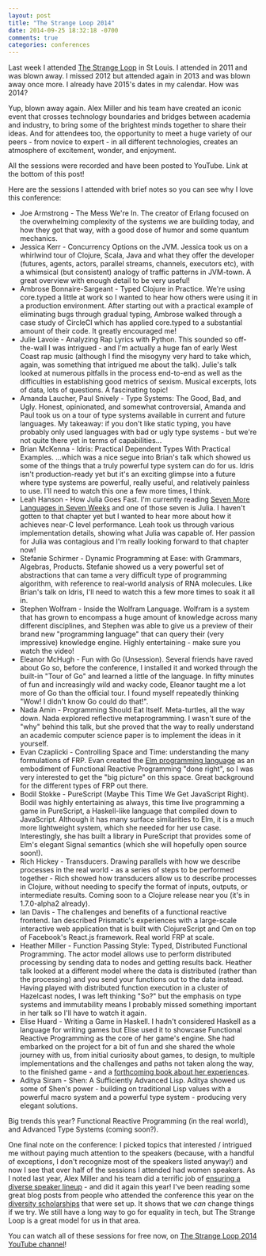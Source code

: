 ```yaml
---
layout: post
title: "The Strange Loop 2014"
date: 2014-09-25 18:32:18 -0700
comments: true
categories: conferences
---
```

Last week I attended [The Strange Loop](https://thestrangeloop.com/) in St Louis. I attended in 2011 and was blown away. I missed 2012 but attended again in 2013 and was blown away once more. I already have 2015's dates in my calendar. How was 2014?<!-- more -->

Yup, blown away again. Alex Miller and his team have created an iconic event that crosses technology boundaries and bridges between academia and industry, to bring some of the brightest minds together to share their ideas. And for attendees too, the opportunity to meet a huge variety of our peers - from novice to expert - in all different technologies, creates an atmosphere of excitement, wonder, and enjoyment.

All the sessions were recorded and have been posted to YouTube. Link at the bottom of this post!

Here are the sessions I attended with brief notes so you can see why I love this conference:

* Joe Armstrong - The Mess We're In. The creator of Erlang focused on the overwhelming complexity of the systems we are building today, and how they got that way, with a good dose of humor and some quantum mechanics.
* Jessica Kerr - Concurrency Options on the JVM. Jessica took us on a whirlwind tour of Clojure, Scala, Java and what they offer the developer (futures, agents, actors, parallel streams, channels, executors etc), with a whimsical (but consistent) analogy of traffic patterns in JVM-town. A great overview with enough detail to be very useful!
* Ambrose Bonnaire-Sargeant - Typed Clojure in Practice. We're using core.typed a little at work so I wanted to hear how others were using it in a production environment. After starting out with a practical example of eliminating bugs through gradual typing, Ambrose walked through a case study of CircleCI which has applied core.typed to a substantial amount of their code. It greatly encouraged me!
* Julie Lavoie - Analyzing Rap Lyrics with Python. This sounded so off-the-wall I was intrigued - and I'm actually a huge fan of early West Coast rap music (although I find the misogyny very hard to take which, again, was something that intrigued me about the talk). Julie's talk looked at numerous pitfalls in the process end-to-end as well as the difficulties in establishing good metrics of sexism. Musical excerpts, lots of data, lots of questions. A fascinating topic!
* Amanda Laucher, Paul Snively - Type Systems: The Good, Bad, and Ugly. Honest, opinionated, and somewhat controversial, Amanda and Paul took us on a tour of type systems available in current and future languages. My takeaway: if you don't like static typing, you have probably only used languages with bad or ugly type systems - but we're not quite there yet in terms of capabilities...
* Brian McKenna - Idris: Practical Dependent Types With Practical Examples. ...which was a nice segue into Brian's talk which showed us some of the things that a truly powerful type system can do for us. Idris isn't production-ready yet but it's an exciting glimpse into a future where type systems are powerful, really useful, and relatively painless to use. I'll need to watch this one a few more times, I think.
* Leah Hanson - How Julia Goes Fast. I'm currently reading [Seven More Languages in Seven Weeks](https://pragprog.com/book/7lang/seven-more-languages-in-seven-weeks) and one of those seven is Julia. I haven't gotten to that chapter yet but I wanted to hear more about how it achieves near-C level performance. Leah took us through various implementation details, showing what Julia was capable of. Her passion for Julia was contagious and I'm really looking forward to that chapter now!
* Stefanie Schirmer - Dynamic Programming at Ease: with Grammars, Algebras, Products. Stefanie showed us a very powerful set of abstractions that can tame a very difficult type of programming algorithm, with reference to real-world analysis of RNA molecules. Like Brian's talk on Idris, I'll need to watch this a few more times to soak it all in.
* Stephen Wolfram - Inside the Wolfram Language. Wolfram is a system that has grown to encompass a huge amount of knowledge across many different disciplines, and Stephen was able to give us a preview of their brand new "programming language" that can query their (very impressive) knowledge engine. Highly entertaining - make sure you watch the video!
* Eleanor McHugh - Fun with Go (Unsession). Several friends have raved about Go so, before the conference, I installed it and worked through the built-in "Tour of Go" and learned a little of the language. In fifty minutes of fun and increasingly wild and wacky code, Eleanor taught me a lot more of Go than the official tour. I found myself repeatedly thinking "Wow! I didn't know Go could do that!".
* Nada Amin - Programming Should Eat Itself. Meta-turtles, all the way down. Nada explored reflective metaprogramming. I wasn't sure of the "why" behind this talk, but she proved that the way to really understand an academic computer science paper is to implement the ideas in it yourself.
* Evan Czaplicki - Controlling Space and Time: understanding the many formulations of FRP. Evan created the <a href="http://elm-lang.org">Elm programming language</a> as an embodiment of Functional Reactive Programming "done right", so I was very interested to get the "big picture" on this space. Great background for the different types of FRP out there.
* Bodil Stokke - PureScript (Maybe This Time We Get JavaScript Right). Bodil was highly entertaining as always, this time live programming a game in PureScript, a Haskell-like language that compiled down to JavaScript. Although it has many surface similarities to Elm, it is a much more lightweight system, which she needed for her use case. Interestingly, she has built a library in PureScript that provides some of Elm's elegant Signal semantics (which she will hopefully open source soon!).
* Rich Hickey - Transducers. Drawing parallels with how we describe processes in the real world - as a series of steps to be performed together - Rich showed how transducers allow us to describe processes in Clojure, without needing to specify the format of inputs, outputs, or intermediate results. Coming soon to a Clojure release near you (it's in 1.7.0-alpha2 already).
* Ian Davis - The challenges and benefits of a functional reactive frontend. Ian described Prismatic's experiences with a large-scale interactive web application that is built with ClojureScript and Om on top of Facebook's React.js framework. Real world FRP at scale.
* Heather Miller - Function Passing Style: Typed, Distributed Functional Programming. The actor model allows use to perform distributed processing by sending data to nodes and getting results back. Heather talk looked at a different model where the data is distributed (rather than the processing) and you send your functions out to the data instead. Having played with distributed function execution in a cluster of Hazelcast nodes, I was left thinking "So?" but the emphasis on type systems and immutability means I probably missed something important in her talk so I'll have to watch it again.
* Elise Huard - Writing a Game in Haskell. I hadn't considered Haskell as a language for writing games but Elise used it to showcase Functional Reactive Programming as the core of her game's engine. She had embarked on the project for a bit of fun and she shared the whole journey with us, from initial curiosity about games, to design, to multiple implementations and the challenges and paths not taken along the way, to the finished game - and a [forthcoming book about her experiences](https://leanpub.com/gameinhaskell).
* Aditya Siram - Shen: A Sufficiently Advanced Lisp. Aditya showed us some of Shen's power - building on traditional Lisp values with a powerful macro system and a powerful type system - producing very elegant solutions. 

Big trends this year? Functional Reactive Programming (in the real world), and Advanced Type Systems (coming soon?).

One final note on the conference: I picked topics that interested / intrigued me without paying much attention to the speakers (because, with a handful of exceptions, I don't recognize most of the speakers listed anyway!) and now I see that over half of the sessions I attended had women speakers. As I noted last year, Alex Miller and his team did a terrific job of <a href="http://corfield.org/blog/post.cfm/the-strange-loop-2013">ensuring a diverse speaker lineup</a> - and did it again this year! I've been reading some great blog posts from people who attended the conference this year on the <a href="https://thestrangeloop.com/news/doubling-down-on-diversity">diversity scholarships</a> that were set up. It shows that we <em>can</em> change things if we try. We still have a long way to go for equality in tech, but The Strange Loop is a great model for us in that area.

You can watch all of these sessions for free now, on <a href="https://www.youtube.com/channel/UC_QIfHvN9auy2CoOdSfMWDw">The Strange Loop 2014 YouTube channel</a>!
